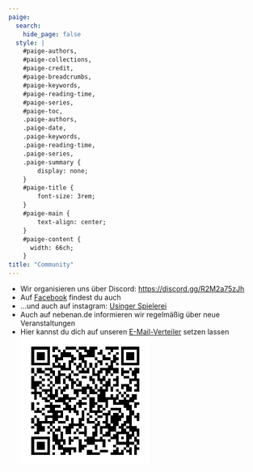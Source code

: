 ```yaml
---
paige:
  search:
    hide_page: false
  style: |
    #paige-authors,
    #paige-collections,
    #paige-credit,
    #paige-breadcrumbs,
    #paige-keywords,
    #paige-reading-time,
    #paige-series,
    #paige-toc,
    .paige-authors,
    .paige-date,
    .paige-keywords,
    .paige-reading-time,
    .paige-series,
    .paige-summary {
        display: none;
    }
    #paige-title {
        font-size: 3rem;
    }
    #paige-main {
        text-align: center;
    }
    #paige-content {
      width: 66ch;
    }
title: "Community"
---
```


  * Wir organisieren uns über Discord: https://discord.gg/R2M2a75zJh
  * Auf [Facebook](https://www.facebook.com/profile.php?id=61565475465538) findest du auch
  * ...und auch auf instagram: [Usinger Spielerei](https://www.instagram.com/usinger_spielerei/)
  * Auch auf nebenan.de informieren wir regelmäßig über neue Veranstaltungen
  * Hier kannst du dich auf unseren [E-Mail-Verteiler](https://usingerspielerei.my-spcloud.de/index.php/apps/forms/s/bk6Ntc4n9j7BGZJoHSkc8zzD) setzen lassen
    ![qr-code](images/qr-email.png)
